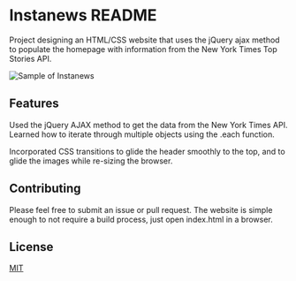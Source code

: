 # Instanews README

Project designing an HTML/CSS website that uses the jQuery ajax method to populate the homepage with information from the New York Times Top Stories API. 

![Sample of Instanews](instanews-gif.gif)

## Features

Used the jQuery AJAX method to get the data from the New York Times API. Learned how to iterate through multiple objects using the .each function.

Incorporated CSS transitions to glide the header smoothly to the top, and to glide the images while re-sizing the browser. 

## Contributing

Please feel free to submit an issue or pull request. The website is simple enough to not require a build process, just open index.html in a browser.

## License

[MIT](LICENSE)